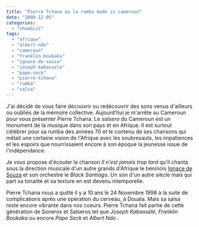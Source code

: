 ```yaml
---
title: "Pierre Tchana ou la rumba made in cameroun"
date: "2008-12-05"
categories: 
  - "showbizz"
tags: 
  - "afrique"
  - "albert-ndo"
  - "cameroun"
  - "franklin-boukaka"
  - "ignace-de-souza"
  - "joseph-kabassele"
  - "pape-seck"
  - "pierre-tchana"
  - "rumba"
  - "salsa"
---
```


J'ai décidé de vous faire découvrir ou redécouvrir des sons venus d'ailleurs ou oubliés de la mémoire collective. Aujourd'hui je m'arrête au Cameroun pour vous présenter Pierre Tchana. Le _salsero_ du Cameroun est un monument de la musique dans son pays et en Afrique. Il est surtout célébrer pour sa rumba des années 70 et le contenu de ses chansons qui mêlait une certaine vision de l'Afrique avec les soubresauts, les impatiences et les espoirs que nourrissaient encore à son époque la jeunesse issue de l'indépendance.

Je vous propose d'écouter la chanson _Il n'est jamais trop tard_ qu'il chanta sous la direction musicale d'un autre grands d'Afrique le béninois [Ignace de Souza](http://books.google.be/books?id=yIHfybGz5HoC&pg=PA57&lpg=PA57&dq=Ignace+de+Souza+benin&source=bl&ots=UbngvoBVOb&sig=b2GjkNGnMoVjtmdZSCyeuowJ-Rg&hl=fr&sa=X&oi=book_result&resnum=3&ct=result#PPA63,M1 "Quelques informations sur Ignace de Souza") et son orchestre le _Black Santiago_. Un son d'un autre siècle mais qui part sa tonalité et sa texture en est devenu intemporelle.

Pierre Tchana nous a quitté il y a 10 ans le 24 Novembre 1998 à la suite de complications après une opération du cerveau, à Douala. Mais sa salsa reste encore vibrante dans nos coeurs. Pierre Tchana fait partie de cette génération de Soneros et Salseros tel que _Joseph Kabassélé_, _Franklin Boukaka_ ou encore _Pape Seck_ et _Albert Ndo_ .
